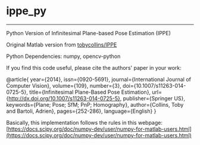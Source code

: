 # ippe_py
---
Python Version of Infinitesimal Plane-based Pose Estimation (IPPE)

Original Matlab version from [tobycollins/IPPE](https://github.com/tobycollins/IPPE)

Python Dependencies:
numpy, opencv-python

If you find this code useful, please cite the authors' paper in your work:

@article{
year={2014},
issn={0920-5691},
journal={International Journal of Computer Vision},
volume={109},
number={3},
doi={10.1007/s11263-014-0725-5},
title={Infinitesimal Plane-Based Pose Estimation},
url={http://dx.doi.org/10.1007/s11263-014-0725-5},
publisher={Springer US},
keywords={Plane; Pose; SfM; PnP; Homography},
author={Collins, Toby and Bartoli, Adrien},
pages={252-286},
language={English}
}

Basically, this implementation follows the rules in this webpage: [https://docs.scipy.org/doc/numpy-dev/user/numpy-for-matlab-users.html](https://docs.scipy.org/doc/numpy-dev/user/numpy-for-matlab-users.html)